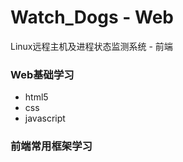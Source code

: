 Watch_Dogs - Web
==========
Linux远程主机及进程状态监测系统 - 前端

### Web基础学习
- html5
- css
- javascript

### 前端常用框架学习